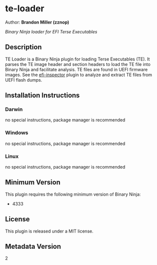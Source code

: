 # te-loader

Author: **Brandon Miller (zznop)**

_Binary Ninja loader for EFI Terse Executables_

## Description

TE Loader is a Binary Ninja plugin for loading Terse Executables (TE). It parses the TE image
header and section headers to load the TE file into Binary Ninja and facilitate analysis. TE files
are found in UEFI firmware images. See the [efi-inspector](https://github.com/zznop/efi-inspector)
plugin to analyze and extract TE files from UEFI flash dumps.

## Installation Instructions

### Darwin

no special instructions, package manager is recommended

### Windows

no special instructions, package manager is recommended

### Linux

no special instructions, package manager is recommended

## Minimum Version

This plugin requires the following minimum version of Binary Ninja:

* 4333

## License

This plugin is released under a MIT license.

## Metadata Version

2
